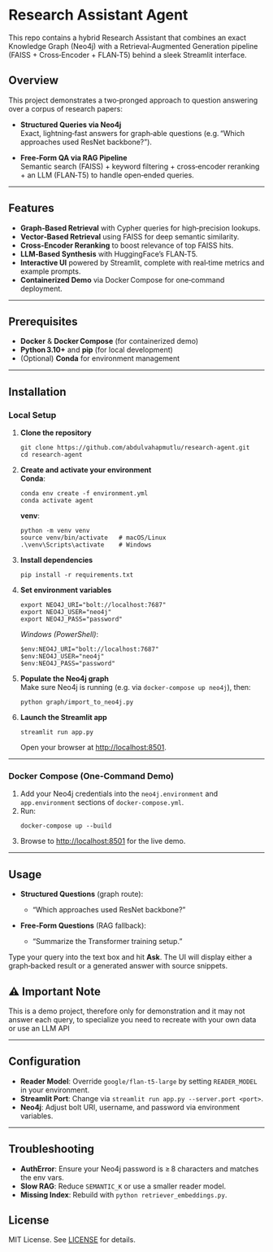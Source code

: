 # Research Assistant Agent

This repo contains a hybrid Research Assistant that combines an exact Knowledge Graph (Neo4j) with a Retrieval‑Augmented Generation pipeline (FAISS + Cross‑Encoder + FLAN‑T5) behind a sleek Streamlit interface.

## Overview

This project demonstrates a two‑pronged approach to question answering over a corpus of research papers:

- **Structured Queries via Neo4j**  
  Exact, lightning‑fast answers for graph‑able questions (e.g. “Which approaches used ResNet backbone?”).

- **Free‑Form QA via RAG Pipeline**  
  Semantic search (FAISS) + keyword filtering + cross‑encoder reranking + an LLM (FLAN‑T5) to handle open‑ended queries.

---

## Features

- **Graph‑Based Retrieval** with Cypher queries for high‑precision lookups.  
- **Vector‑Based Retrieval** using FAISS for deep semantic similarity.  
- **Cross‑Encoder Reranking** to boost relevance of top FAISS hits.  
- **LLM‑Based Synthesis** with HuggingFace’s FLAN‑T5.  
- **Interactive UI** powered by Streamlit, complete with real‑time metrics and example prompts.  
- **Containerized Demo** via Docker Compose for one‑command deployment.

---

## Prerequisites

- **Docker** & **Docker Compose** (for containerized demo)  
- **Python 3.10+** and **pip** (for local development)  
- (Optional) **Conda** for environment management

---

## Installation

### Local Setup

1. **Clone the repository**  
   ```
   git clone https://github.com/abdulvahapmutlu/research-agent.git
   cd research-agent
   ```

2. **Create and activate your environment**  
   **Conda**:  
   ```
   conda env create -f environment.yml
   conda activate agent
   ```  
   **venv**:  
   ```
   python -m venv venv
   source venv/bin/activate   # macOS/Linux
   .\venv\Scripts\activate    # Windows
   ```

3. **Install dependencies**  
   ```
   pip install -r requirements.txt
   ```

4. **Set environment variables**  
   ```
   export NEO4J_URI="bolt://localhost:7687"
   export NEO4J_USER="neo4j"
   export NEO4J_PASS="password"
   ```  
   *Windows (PowerShell)*:  
   ```
   $env:NEO4J_URI="bolt://localhost:7687"
   $env:NEO4J_USER="neo4j"
   $env:NEO4J_PASS="password"
   ```

5. **Populate the Neo4j graph**  
   Make sure Neo4j is running (e.g. via `docker-compose up neo4j`), then:  
   ```
   python graph/import_to_neo4j.py
   ```

6. **Launch the Streamlit app**  
   ```
   streamlit run app.py
   ```  
   Open your browser at [http://localhost:8501](http://localhost:8501).

---

### Docker Compose (One‑Command Demo)

1. Add your Neo4j credentials into the `neo4j.environment` and `app.environment` sections of `docker-compose.yml`.  
2. Run:
   ```
   docker-compose up --build
   ```  
3. Browse to [http://localhost:8501](http://localhost:8501) for the live demo.

---

## Usage

- **Structured Questions** (graph route):  
  - “Which approaches used ResNet backbone?”  

- **Free‑Form Questions** (RAG fallback):  
  - “Summarize the Transformer training setup.”  

Type your query into the text box and hit **Ask**. The UI will display either a graph‑backed result or a generated answer with source snippets.

## ⚠️ Important Note
This is a demo project, therefore only for demonstration and it may not answer each query, to specialize you need to recreate with your own data or use an LLM API

---

## Configuration

- **Reader Model**: Override `google/flan-t5-large` by setting `READER_MODEL` in your environment.  
- **Streamlit Port**: Change via `streamlit run app.py --server.port <port>`.  
- **Neo4j**: Adjust bolt URI, username, and password via environment variables.

---

## Troubleshooting

- **AuthError**: Ensure your Neo4j password is ≥ 8 characters and matches the env vars.  
- **Slow RAG**: Reduce `SEMANTIC_K` or use a smaller reader model.  
- **Missing Index**: Rebuild with `python retriever_embeddings.py`.

## License

MIT License. See [LICENSE](LICENSE) for details.
